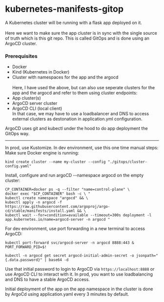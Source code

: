 # kubernetes-manifests-gitop
A Kubernetes cluster will be running with a flask app deployed on it. \
\
Here we want to make sure the app cluster is in sync with the single source of truth which is this git repo. This is called GitOps and is done using an ArgoCD cluster.

### Prerequisites

- Docker
- Kind (Kubernetes in Docker)
- Cluster with namespaces for the app and the argocd \
  \
Here, I have used the above, but can also use seperate clusters for the app and the argocd and refer to them using cluster endpoints:
- App cluster(s)
- ArgoCD server cluster 
- ArgoCD CLI (local client) \
In that case, we may have to use a loadbalancer and DNS to access external clusters as destonation in application.yml configuration.

ArgoCD uses git and kubectl under the hood to do app deployment the GitOps way. 

*************************************************************
In prod, use Kustomize. In dev environment, use this one time manual steps:
\
Make sure Docker engine is running:
```
kind create cluster --name my-cluster --config "./gitops/cluster-config.yaml"
```

Install, configure and run argoCD --namespace argocd on the empty cluster:
```
CP_CONTAINER=docker ps -q --filter "name=control-plane" \
docker exec "$CP_CONTAINER" bash -c \ "
kubectl create namespace "argocd" && \
kubectl apply -n argocd -f https://raw.githubusercontent.com/argoproj/argo-cd/stable/manifests/install.yaml && \
kubectl wait --for=condition=available --timeout=300s deployment -l app.kubernetes.io/name=argocd-server -n argocd "           
```
For dev environment, use port forwarding in a new terminal to access ArgoCD:
```
kubectl port-forward svc/argocd-server -n argocd 8888:443 & PORT_FORWARD_PID=$!
```
```
kubectl -n argocd get secret argocd-initial-admin-secret -o jsonpath="{.data.password}" | base64 -d
```
Use that initial password to login to ArgoCD via `https://localhost:8888` or use ArgoCD CLI to interact with it.
In prod, you want to use loadbalancing and DNS to have a stable ArgoCD access.

Initial deployment of the app on the app namespace in the cluster is done by ArgoCd using application.yaml every 3 minutes by default.
